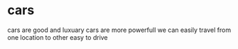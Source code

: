 # cars
cars are good and luxuary
cars are more powerfull
we can easily travel from one location to other
easy to drive
